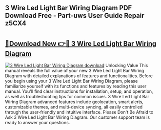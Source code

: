 ## 3 Wire Led Light Bar Wiring Diagram PDF Download Free - Part-uws User Guide Repair z5CX4

# <h2><a href="http://dfpp7x5.blite.top/?on=3+Wire+Led+Light+Bar+Wiring+Diagram">🔗Download New 👉🔴 3 Wire Led Light Bar Wiring Diagram</a></h2>

[![3 Wire Led Light Bar Wiring Diagram download](https://i.imgur.com/lujVjoI.png)](http://dfpp7x5.blite.top/?on=3+Wire+Led+Light+Bar+Wiring+Diagram)
Unlocking Value This manual reveals the full value of your new 3 Wire Led Light Bar Wiring Diagram with detailed explanations of features and functionalities. Before you begin using your 3 Wire Led Light Bar Wiring Diagram, please familiarize yourself with its functions and features by reading this user manual. You'll find clear instructions for installation, setup, and operation, as well as troubleshooting tips for common issues. 3 Wire Led Light Bar Wiring Diagram advanced features include geolocation, smart alerts, customizable themes, and multi-device syncing, all easily controlled through the user-friendly and intuitive interface. Please Don't Be Afraid to Ask 3 Wire Led Light Bar Wiring Diagram. Our customer support team is ready to answer your questions.
